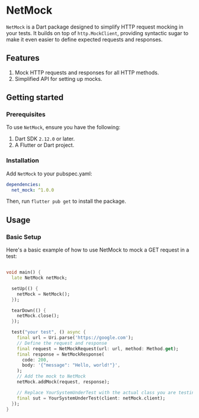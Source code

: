 # NetMock

`NetMock` is a Dart package designed to simplify HTTP request mocking in your tests. It builds on
top of `http.MockClient`, providing syntactic sugar to make it even easier to define expected requests
and responses.

## Features

1. Mock HTTP requests and responses for all HTTP methods.
2. Simplified API for setting up mocks.

## Getting started

### Prerequisites

To use `NetMock`, ensure you have the following:

1. Dart SDK `2.12.0` or later.
2. A Flutter or Dart project.

### Installation

Add `NetMock` to your pubspec.yaml:

```yaml
dependencies:
  net_mock: ^1.0.0
```

Then, run `flutter pub get` to install the package.

## Usage

### Basic Setup

Here's a basic example of how to use NetMock to mock a GET request in a test:

```dart

void main() {
  late NetMock netMock;

  setUp(() {
    netMock = NetMock();
  });

  tearDown(() {
    netMock.close();
  });

  test("your test", () async {
    final url = Uri.parse('https://google.com');
    // Define the request and response
    final request = NetMockRequest(url: url, method: Method.get);
    final response = NetMockResponse(
      code: 200,
      body: '{"message": "Hello, world!"}',
    );
    // Add the mock to NetMock
    netMock.addMock(request, response);

    // Replace YourSystemUnderTest with the actual class you are testing
    final sut = YourSystemUnderTest(client: netMock.client);
  });
}


```
